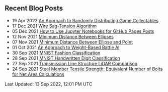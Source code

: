 ## Recent Blog Posts

* 19 Apr 2022 [An Approach to Randomly Distributing Game Collectables](https://mpewsey.github.io/2022/04/19/collectable-distribution-algorithm.html) 
* 17 Dec 2021 [Wire Sag-Tension Algorithm](https://mpewsey.github.io/2021/12/17/sag-tension-algorithm.html) 
* 05 Dec 2021 [How to Use Jupyter Notebooks for GitHub Pages Posts](https://mpewsey.github.io/2021/12/05/converting-jupyter-notebooks-to-github-pages-posts.html) 
* 12 Nov 2021 [Minimum Distance Between Ellipses](https://mpewsey.github.io/2021/11/12/minimum-distance-between-ellipses.html) 
* 07 Nov 2021 [Minimum Distance Between Ellipse and Point](https://mpewsey.github.io/2021/11/07/minimum-distance-between-ellipse-and-point.html) 
* 01 Oct 2021 [An Approach to Weight-Based Battle AI](https://mpewsey.github.io/2021/10/01/weight-based-battle-ai.html) 
* 30 Sep 2021 [MNIST Fashion Classification](https://mpewsey.github.io/2021/09/30/mnist-fashion-classification.html) 
* 28 Sep 2021 [MNIST Handwritten Digit Classification](https://mpewsey.github.io/2021/09/28/mnist-handwritten-digit-classification.html) 
* 27 Sep 2021 [Transmission Line Structure LiDAR Comparison](https://mpewsey.github.io/2021/09/27/transmission-line-structure-lidar-comparison.html) 
* 24 Sep 2021 [Steel Member Tensile Strength: Equivalent Number of Bolts for Net Area Calculations](https://mpewsey.github.io/2021/09/24/steel-member-tensile-strength-equivalent-number-of-bolts.html) 

Last Updated: 13 Sep 2022, 12:01 PM UTC
